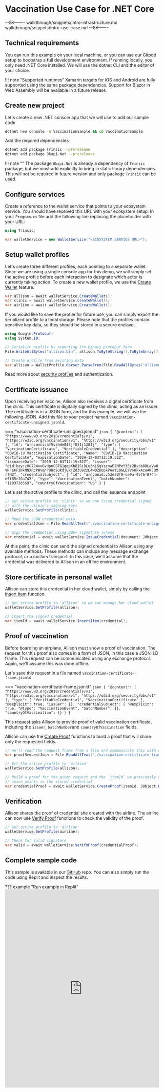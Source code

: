# Vaccination Use Case for .NET Core

--8<----
walkthrough/snippets/intro-infrastructure.md
walkthrough/snippets/intro-use-case.md
--8<----

## Technical requirements

You can run this example on your local machine, or you can use our Gitpod setup to bootstrap a full development environment. If running locally, you only need .NET Core installed. We will use the dotnet CLI and the editor of your choice.

!!! note "Supported runtimes"
    Xamarin targets for iOS and Android are fully supported using the same package dependencies. Support for Blazor in Web Assembly will be available in a future release.

## Create new project

Let's create a new .NET console app that we will use to add our sample code

```bash
dotnet new console -n VaccinationSample && cd VaccinationSample
```

Add the required dependencies

```bash
dotnet add package Trinsic --prerelease
dotnet add package Okapi.Net --prerelease
```

!!! note ""
    The package `Okapi.Net` is already a dependency of `Trinsic` package, but we must add explicitly to bring in static library dependencies.
    This will not be required in future version and only package `Trinsic` can be used.

## Configure services

Create a reference to the wallet service that points to your ecosystem service. You should have received this URL with your ecosystem setup. In your `Program.cs` file add the following line replacing the placeholder with your URL:

```csharp
using Trinsic;

var walletService = new WalletService("<ECOSYSTEM SERVICE URL>");
```

## Setup wallet profiles

Let's create three different profiles, each pointing to a separate wallet. Since we are using a single console app for this demo, we will simply set the active profile before each interaction to designate which actor is currently taking action.
To create a new wallet profile, we use the [Create Wallet](/reference/services/wallet-service/#create-wallet) feature.

```csharp
var allison = await walletService.CreateWallet();
var clinic = await walletService.CreateWallet();
var airline = await walletService.CreateWallet();
```

If you would like to save the profile for future use, you can simply export the serialized profile to a local storage. Please note that the profiles contain sensitive key data, so they should be stored in a secure enclave.

```csharp
using Google.Protobuf;
using System.IO;

// Serialize profile by exporting the binary protobuf form
File.WriteAllBytes("allison.bin", allison.ToByteString().ToByteArray());

// Create profile from existing data
var allison = WalletProfile.Parser.ParseFrom(File.ReadAllBytes("allison.bin"));
```

Read more about [security profiles](/reference/setup/#authorization) and authentication.

## Certificate issuance

Upon receiving her vaccine, Allison also receives a digital certificate from the clinic. This certificate is digitally signed by the clinic, acting as an issuer.
The certificate is in a JSON form, and for this example, we will use the following JSON. Add this file to your project named `vaccination-certificate-unsigned.jsonld`.

=== "vaccination-certificate-unsigned.jsonld"
    ```json
    {
        "@context": [
            "https://www.w3.org/2018/credentials/v1",
            "https://w3id.org/vaccination/v1",
            "https://w3id.org/security/bbs/v1"
        ],
        "id": "urn:uvci:af5vshde843jf831j128fj",
        "type": [
            "VaccinationCertificate",
            "VerifiableCredential"
        ],
        "description": "COVID-19 Vaccination Certificate",
        "name": "COVID-19 Vaccination Certificate",
        "expirationDate": "2029-12-03T12:19:52Z",
        "issuanceDate": "2019-12-03T12:19:52Z",
        "issuer": "did:key:zUC724vuGvHpnCGFG1qqpXb81SiBLu3KLSqVzenwEZNPoY35i2Bscb8DLaVwHvRFs6F2NkNNXRcPWvqnPDUd9ukdjLkjZd3u9zzL4wDZDUpkPAatLDGLEYVo8kkAzuAKJQMr7N2",
        "credentialSubject": {
            "id": "urn:uuid:c53e70f8-ce9a-4576-8744-e5f85c20a743",
            "type": "VaccinationEvent",
            "batchNumber": "1183738569",
            "countryOfVaccination": "US"
        }
    }
    ```

Let's set the active profile to the clinic, and call the issuance endpoint

```csharp
// Set active profile to 'clinic' so we can issue credential signed
// with the clinic's signing keys
walletService.SetProfile(clinic);

// Read the JSON credential data
var credentialJson = File.ReadAllText("./vaccination-certificate-unsigned.jsonld");

// Sign the credential using BBS+ signature scheme
var credential = await walletService.IssueCredential(document: JObject.Parse(credentialJson));
```

At this point, the clinic can send the signed credential to Allison using any available methods. These methods can include any message exchange protocol, or a custom transport. In this case, we'll assume that the credential was delivered to Allison in an offline environment.

## Store certificate in personal wallet

Allison can store this credential in her cloud wallet, simply by calling the [Insert Item](/reference/services/wallet-service/#insert-record) function.

```csharp
// Set active profile to 'allison' so we can manage her cloud wallet
walletService.SetProfile(allison);

// Insert the signed credential
var itemId = await walletService.InsertItem(credential);
```

## Proof of vaccination

Before boarding an airplane, Allison must show a proof of vaccination. The request for this proof also comes in a form of JSON, in this case a JSON-LD frame.
This request can be communicated using any exchange protocol. Again, we'll assume this was done offline.

Let's save this request in a file named `vaccination-certificate-frame.jsonld`

=== "vaccination-certificate-frame.jsonld"
    ```json
    {
        "@context": [
            "https://www.w3.org/2018/credentials/v1",
            "https://w3id.org/vaccination/v1",
            "https://w3id.org/security/bbs/v1"
        ],
        "type": [
            "VerifiableCredential",
            "VaccinationCertificate"
        ],
        "@explicit": true,
        "issuer": {},
        "credentialSubject": {
            "@explicit": true,
            "@type": "VaccinationEvent",
            "batchNumber": {},
            "countryOfVaccination": {}
        }
    }
    ```

This request asks Allison to provide proof of valid vaccination certificate, including the `issuer`, `batchNumber`and `countryOfVaccination` fields.

Allison can use the [Create Proof](/reference/services/wallet-service/#create-proof) functions to build a proof that will share only the requested fields.

```csharp
// We'll read the request frame from a file and communicate this with Allison
var proofRequestJson = File.ReadAllText("./vaccination-certificate-frame.jsonld");

// Set the active profile to 'allison'
walletService.SetProfile(allison);

// Build a proof for the given request and the `itemId` we previously received
// which points to the stored credential
var credentialProof = await walletService.CreateProof(itemId, JObject.Parse(proofRequestJson));
```

## Verification

Allison shares the proof of credential she created with the airline. The airline can now use [Verify Proof](/reference/services/wallet-service/#verify-proof) functions to check the validity of the proof.

```csharp
// Set active profile to 'airline'
walletService.SetProfile(airline);

// Check for valid signature
var valid = await walletService.VerifyProof(credentialProof);
```

## Complete sample code

This sample is available in our [GitHub]() repo. You can also simply run the code using Replit and inspect the results.

??? example "Run example in Replit"
    <iframe frameborder="0" width="100%" height="650px" src="https://replit.com/@trinsic/VaccinationSample-dotnet?lite=true"></iframe>